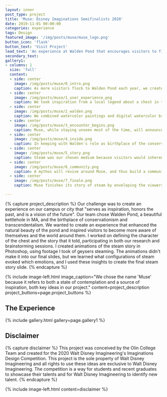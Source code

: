 ```yaml
---
layout: inner
post_type: project
title: 'Muse: Disney Imaginations Semifinalists 2020'
date: 2019-11-01 00:00:00
categories: experience
tags: Design
featured_image: '/img/posts/muse/muse_logo.png'
button_icon: 'flask'
button_text: 'Visit Project'
lead_text: 'An experience at Walden Pond that encourages visitors to find a spirit of idleness and contemplation, and build a momentary community around these values.'
secondary_text:
gallery1:
- columns: 1
  size: 'full'
  content:
  - side: center
    image: /img/posts/muse/0_intro.png
    caption: As more visitors flock to Walden Pond each year, we created Muse to emphasize the original qualities Walden was praised for - peaceful reflection, simplicity, and a spirit of idleness.
  - side: center
    image: /img/posts/muse/1_user_experience.png
    caption: We took inspiration from a local legend about a chest in the pond which would only approach a visitor who was not seeking it selfishly. Otherwise, the chest would retreat back into the waters, unattainable.
  - side: center
    image: /img/posts/muse/2_walden.png
    caption: We combined watercolor paintings and digital watercolor brushes to create a peaceful and old-fashioned look to our slides.
  - side: center
    image: /img/posts/muse/3_encounter_begins.png
    caption: Muse, while staying unseen most of the time, will announce its presence with a puff of vapor to a guest seeking the 'spirit of idleness', as Thoreau would say.
  - side: center
    image: /img/posts/muse/4_inside.png
    caption: In keeping with Walden's role as birthplace of the conservation movement, Muse is constructed with sustainably-sourced materials and blends into the natural landscape by using steam to communicate.
  - side: center
    image: /img/posts/muse/5_story.png
    caption: Steam was our chosen medium because visitors would inherently interpret the stories the chest tells in different ways, influenced by the patterns they see in the vapor and their own experiences and thoughts.
  - side: center
    image: /img/posts/muse/6_community.png
    caption: A mythos will revive around Muse, and thus build a community among visitors of Walden Pond as people help each other find the elusive chest or discuss their various interpretations of the experience.
  - side: center
    image: /img/posts/muse/7_finale.png
    caption: Muse finishes its story of steam by enveloping the viewers in it to empower them to take action, to feel like they are as much a part of the story as others.

---
```

{% capture project_description %}
Our challenge was to create an experience on our campus or city that "serves as inspiration, honors the past, and is a vision of the future". Our team chose Walden Pond, a beautiful kettlehole in MA, and the birthplace of conservationism and transcendentalism. We wanted to create an experience that enhanced the natural beauty of the pond and inspired visitors to become more aware of themselves and the world around them.
I worked on defining the character of the chest and the story that it told, participating in both our research and brainstorming sessions. I created animations of the steam story in Photoshop, using footage I took of geysers steaming. The animations didn't make it into our final slides, but we learned what configurations of steam evoked which emotions, and I used these insights to create the final steam story slide.
{% endcapture %}

{% include image-left.html image_caption="We chose the name 'Muse' because it refers to both a state of contemplation and a source of inspiration, both key ideas in our project." content=project_description project_buttons=page.project_buttons %}

<h2 class="section-subtitle text-center">The Experience</h2>
{% include gallery.html gallery=page.gallery1 %}

<h2 class="section-subtitle text-center">Disclaimer</h2>
{% capture disclaimer %}
This project was conceived by the Olin College Team and created for the 2020 Walt Disney Imagineering's Imaginations Design Competition. This project is the sole property of Walt Disney Imagineering and all rights to use these ideas are exclusive to Walt Disney Imagineering.
The competition is a way for students and recent graduates to showcase their talents and for Walt Disney Imagineering to identify new talent.
{% endcapture %}

{% include image-left.html content=disclaimer %}

